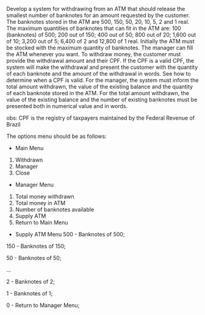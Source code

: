 Develop a system for withdrawing from an ATM that should release the smallest number of banknotes for an amount requested by the customer. The banknotes stored in the ATM are 500, 150, 50, 20, 10, 5, 2 and 1 real.
The maximum quantities of banknotes that can fit in the ATM are: 100 (banknotes) of 500; 200 out of 150; 400 out of 50; 800 out of 20; 1,600 out of 10; 3,200 out of 5; 6,400 of 2 and 12,800 of 1 real. Initially the ATM must be stocked with the maximum quantity of banknotes. The manager can fill the ATM
whenever you want. To withdraw money, the customer must provide the withdrawal amount and their CPF. If the CPF is a valid CPF, the system will make the withdrawal and present the customer with the quantity of each banknote and the amount of the withdrawal in words. See how to determine when a CPF is valid.
For the manager, the system must inform the total amount withdrawn, the value of the existing balance and the quantity of each banknote stored in the ATM. For the total amount withdrawn, the value of the existing balance and the number of existing banknotes must be presented both in numerical value and in words.

obs: CPF is the registry of taxpayers maintained by the Federal Revenue of Brazil

The options menu should be as follows:
- Main Menu
1. Withdrawn
2. Manager
3. Close

- Manager Menu
1. Total money withdrawn
2. Total money in ATM
3. Number of banknotes available
4. Supply ATM
5. Return to Main Menu

- Supply ATM Menu
500 - Banknotes of 500;
  
150 - Banknotes of 150;

50 - Banknotes of 50;

...

2 - Banknotes of 2;

1 - Banknotes of 1;

0 - Return to Manager Menu;
